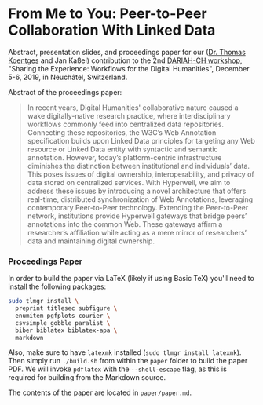 # From Me to You: Peer-to-Peer Collaboration With Linked Data

Abstract, presentation slides, and proceedings paper for our ([Dr. Thomas Koentges](http://thomaskoentges.io/) and Jan Kaßel) contribution to the 2nd [DARIAH-CH workshop](https://dariah-ch-ws19.sciencesconf.org/resource/page/id/2), "Sharing the Experience: Workflows for the Digital Humanities", December 5-6, 2019, in Neuchâtel, Switzerland. 

Abstract of the proceedings paper:
> In recent years, Digital Humanities' collaborative nature caused a wake digitally-native research practice, where interdisciplinary workflows commonly feed into centralized data repositories. Connecting these repositories, the W3C’s Web Annotation specification builds upon Linked Data principles for targeting any Web resource or Linked Data entity with syntactic and semantic annotation. However, today’s platform-centric infrastructure diminishes the distinction between institutional and individuals’ data. This poses issues of digital ownership, interoperability, and privacy of data stored on centralized services. With Hyperwell, we aim to address these issues by introducing a novel architecture that offers real-time, distributed synchronization of Web Annotations, leveraging contemporary Peer-to-Peer technology. Extending the Peer-to-Peer network, institutions provide Hyperwell gateways that bridge peers’ annotations into the common Web. These gateways affirm a researcher’s affiliation while acting as a mere mirror of researchers’ data and maintaining digital ownership.

### Proceedings Paper

In order to build the paper via LaTeX (likely if using Basic TeX) you'll need to install the following packages:

```bash
sudo tlmgr install \
  preprint titlesec subfigure \
  enumitem pgfplots courier \
  csvsimple gobble paralist \
  biber biblatex biblatex-apa \
  markdown
```

Also, make sure to have `latexmk` installed (`sudo tlmgr install latexmk`). Then simply run `./build.sh` from within the `paper` folder to build the paper PDF. We will invoke `pdflatex` with the `--shell-escape` flag, as this is required for building from the Markdown source.

The contents of the paper are located in `paper/paper.md`.
